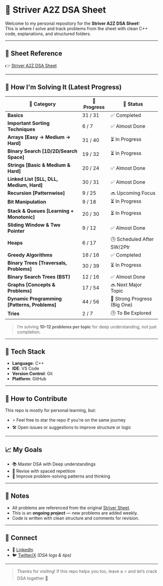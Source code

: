 # 📘 Striver A2Z DSA Sheet

Welcome to my personal repository for the **Striver A2Z DSA Sheet**!  
This is where I solve and track problems from the sheet with clean C++ code, explanations, and structured folders.

---

## 🔗 Sheet Reference

👉 [Striver A2Z DSA Sheet](https://takeuforward.org/strivers-a2z-dsa-course/strivers-a2z-dsa-course-sheet-2)

---

## 🧠 How I'm Solving It (Latest Progress)

| 🧩 **Category**                               | 🚀 **Progress** | 📌 **Status**                |
| --------------------------------------------- | --------------- | ---------------------------- |
| **Basics**                                    | 31 / 31         | ✅ Completed                  |
| **Important Sorting Techniques**              | 6 / 7           | ✅ Almost Done               |
| **Arrays \[Easy → Medium → Hard]**            | 31 / 40         | ⏳ In Progress                |
| **Binary Search \[1D/2D/Search Space]**       | 19 / 32         | ⏳ In Progress                |
| **Strings \[Basic & Medium & Hard]**          | 20 / 24         | ✅ Almost Done                |
| **Linked List \[SLL, DLL, Medium, Hard]**     | 30 / 31         | ✅ Almost Done               |
| **Recursion \[Patternwise]**                  | 9 / 25          | 🔜 Upcoming Focus            |
| **Bit Manipulation**                          | 9 / 18          | ⏳ In Progress                |
| **Stack & Queues \[Learning + Monotonic]**    | 20 / 30         | ⏳ In Progress              |
| **Sliding Window & Two Pointer**              | 9 / 12          | ✅ Almost Done                |
| **Heaps**                                     | 6 / 17          | 🕒 Scheduled After SW/2Ptr   |
| **Greedy Algorithms**                         | 16 / 16         | ✅ Completed               |
| **Binary Trees \[Traversals, Problems]**      | 30 / 39         | ⏳ In Progress                |
| **Binary Search Trees (BST)**                 | 12 / 16         | ✅ Almost Done                |
| **Graphs \[Concepts & Problems]**             | 17 / 54         | 🔜 Next Major Topic          |
| **Dynamic Programming \[Patterns, Problems]** | 44 / 56         | 🚀 Strong Progress (Big One) |
| **Tries**                                     | 2 / 7           | 🕒 To Be Explored            |

> I’m solving **10–12 problems per topic** for deep understanding, not just completion.

---

## 🧰 Tech Stack

- **Language**: C++
- **IDE**: VS Code
- **Version Control**: Git
- **Platform**: GitHub

---

## 🔄 How to Contribute

This repo is mostly for personal learning, but:

- ⭐ Feel free to star the repo if you're on the same journey  
- 🛠️ Open issues or suggestions to improve structure or logic

---

## 📈 My Goals

- 📚 Master DSA with Deep understandings  
- 🔁 Revise with spaced repetition  
- 🧪 Improve problem-solving patterns and thinking  

---

## 📌 Notes

- All problems are referenced from the original [Striver Sheet](https://takeuforward.org/strivers-a2z-dsa-course/strivers-a2z-dsa-course-sheet-2).  
- This is an **ongoing project** — new problems are added weekly.  
- Code is written with clean structure and comments for revision.

---

## 📩 Connect

- 🔗 [LinkedIn](https://www.linkedin.com/in/anup2702/)
- 🐦 [Twitter/X](https://twitter.com/anup2702) *(DSA logs & tips)*

---

> Thanks for visiting! If this repo helps you too, leave a ⭐ and let’s crack DSA together 💪
